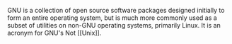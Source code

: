 GNU is a collection of open source software packages designed initially to form an entire operating system, but is much more commonly used as a subset of utilities on non-GNU operating systems, primarily Linux.  It is an acronym for GNU's Not [[Unix]].